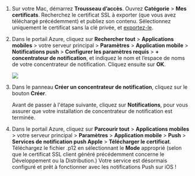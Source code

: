 

1.  Sur votre Mac, démarrez **Trousseau d’accès**. Ouvrez **Catégorie** > **Mes certificats**. Recherchez le certificat SSL à exporter (que vous avez téléchargé précédemment) et publiez son contenu. Sélectionnez uniquement le certificat sans la clé privée, et [exportez-le](https://support.apple.com/kb/PH20122?locale=en_US).

2. Dans le portail Azure, cliquez sur **Rechercher tout** > **Applications mobiles** > votre serveur principal > **Paramètres** > **Application mobile** > **Notifications push** > **Configurer les paramètres requis** > **+ concentrateur de notification**, et indiquez le nom et l’espace de noms de votre concentrateur de notification. Cliquez ensuite sur **OK**.

  	![][1]

3. Dans le panneau **Créer un concentrateur de notification**, cliquez sur le bouton **Créer**.
     
    Avant de passer à l'étape suivante, cliquez sur **Notifications**, pour vous assurer que votre installation de concentrateur de notification est terminée. 
4. Dans le portail Azure, cliquez sur **Parcourir tout** > **Applications mobiles** > votre serveur principal > **Paramètres** > **Application mobile** > **Push** > **Services de notification push Apple** > **Télécharger le certificat**. Téléchargez le fichier .p12 en sélectionnant le **Mode** approprié (selon que le certificat SSL client généré précédemment concerne le Développement ou la Distribution.) Votre service est désormais configuré et prêt à fonctionner avec les notifications Push sur iOS !

[1]: ./media/app-service-mobile-apns-configure-push/mobile-push-notification-hub.png

<!---HONumber=Nov15_HO2-->